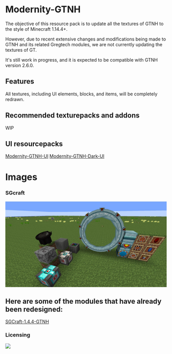 # Modernity-GTNH

The objective of this resource pack is to update all the textures of GTNH to the style of Minecraft 1.14.4+.

However, due to recent extensive changes and modifications being made to GTNH and its related Gregtech modules, we are not currently updating the textures of GT.

It's still work in progress, and it is expected to be compatible with GTNH version 2.6.0.

## Features

All textures, including UI elements, blocks, and items, will be completely redrawn.

## Recommended texturepacks and addons

WIP

## UI resourcepacks

[Modernity-GTNH-UI](https://github.com/ABKQPO/Modernity-GTNH-UI)
[Modernity-GTNH-Dark-UI](https://github.com/ABKQPO/Modernity-GTNH-Dark-UI)


# Images


  ### SGcraft
  <img src="https://raw.githubusercontent.com/ABKQPO/Modernity-GTNH/main/Screenshots/SGcraft.jpg" />


## Here are some of the modules that have already been redesigned:

[SGCraft-1.4.4-GTNH](https://github.com/GTNewHorizons/SGCraft/releases)


### Licensing

 [![](https://img.shields.io/badge/License-CC%20BY--NC--SA%203.0-yellow.svg?style=flat-square)](https://creativecommons.org/licenses/by-nc-sa/3.0/)